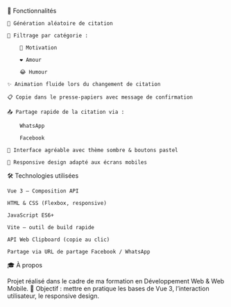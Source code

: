 🚀 Fonctionnalités

    🔀 Génération aléatoire de citation

    🎯 Filtrage par catégorie :

        💪 Motivation

        ❤️ Amour

        😂 Humour

    ✨ Animation fluide lors du changement de citation

    📋 Copie dans le presse-papiers avec message de confirmation

    📤 Partage rapide de la citation via :

        WhatsApp

        Facebook

    🎨 Interface agréable avec thème sombre & boutons pastel

    📱 Responsive design adapté aux écrans mobiles

🛠️ Technologies utilisées

    Vue 3 – Composition API

    HTML & CSS (Flexbox, responsive)

    JavaScript ES6+

    Vite – outil de build rapide

    API Web Clipboard (copie au clic)

    Partage via URL de partage Facebook / WhatsApp

🎓 À propos

Projet réalisé dans le cadre de ma formation en Développement Web & Web Mobile.
🎯 Objectif : mettre en pratique les bases de Vue 3, l’interaction utilisateur,  le responsive design.
